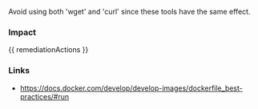 
Avoid using both 'wget' and 'curl' since these tools have the same effect.

### Impact
<!-- Add Impact here -->

<!-- DO NOT CHANGE -->
{{ remediationActions }}

### Links
- https://docs.docker.com/develop/develop-images/dockerfile_best-practices/#run


